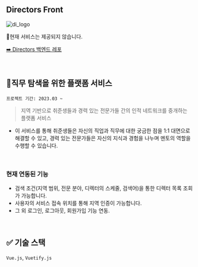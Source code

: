 ## Directors Front
![di_logo](https://github.com/f-lab-edu/directors/assets/76680394/6580c1fd-efb8-448f-93d5-649717b5e654)

📌현재 서비스는 제공되지 않습니다. 

[➡️ Directors 백엔드 레포](https://github.com/f-lab-edu/directors)

<BR>

## 📌직무 탐색을 위한 플랫폼 서비스

```프로젝트 기간: 2023.03 ~```

>  지역 기반으로 취준생들과 경력 있는 전문가들 간의 인적 네트워크를 중개하는 플랫폼 서비스
- 이 서비스를 통해 취준생들은 자신의 직업과 직무에 대한 궁금한 점을 1:1 대면으로 해결할 수 있고, 경력 있는 전문가들은 자신의 지식과 경험을 나누며 멘토의 역할을 수행할 수 있습니다.
<br>

### 현재 연동된 기능
- 검색 조건(지역 범위, 전문 분야, 디렉터의 스케줄, 검색어)을 통한 디렉터 목록 조회가 가능합니다.
- 사용자의 서비스 접속 위치를 통해 지역 인증이 가능합니다.
- 그 외 로그인, 로그아웃, 회원가입 기능 연동.

<BR>

## ✅ 기술 스택
`Vue.js`, `Vuetify.js`  
